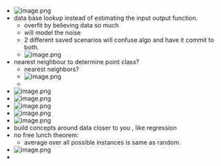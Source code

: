 - ![image.png](../assets/image_1737731797469_0.png)
- data base lookup instead of  estimating the input output function.
	- overfit by believing data so much
	- will model the noise
	- 2 different saved scenarios will confuse algo and have it commit to both.
	- ![image.png](../assets/image_1737731983729_0.png)
- nearest neighbour to determine point class?
	- nearest neighbors?
	- ![image.png](../assets/image_1737741756781_0.png)
	-
- ![image.png](../assets/image_1737749580821_0.png)
- ![image.png](../assets/image_1737754771956_0.png)
- ![image.png](../assets/image_1737758324570_0.png)
- ![image.png](../assets/image_1737806847731_0.png)
- ![image.png](../assets/image_1737815345270_0.png)
- build concepts around data closer to you , like regression
- no free lunch theorem:
	- average over all possible instances is same as random.
- ![image.png](../assets/image_1737816609046_0.png)
-